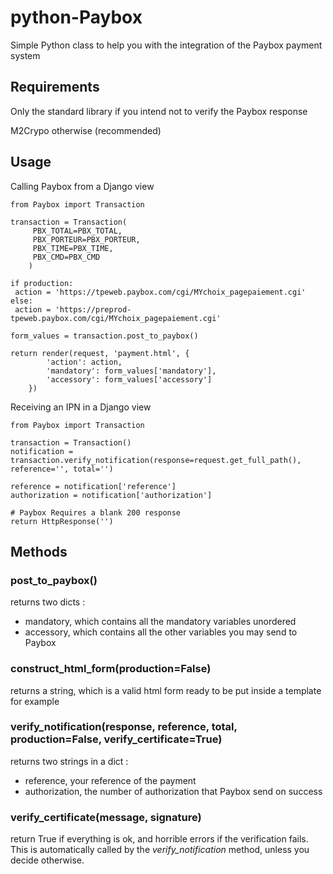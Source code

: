 # python-Paybox

Simple Python class to help you with the integration of the Paybox payment system

## Requirements

Only the standard library if you intend not to verify the Paybox response

M2Crypo otherwise (recommended)

## Usage

Calling Paybox from a Django view

    from Paybox import Transaction

    transaction = Transaction(
		 PBX_TOTAL=PBX_TOTAL,
		 PBX_PORTEUR=PBX_PORTEUR,
		 PBX_TIME=PBX_TIME,
		 PBX_CMD=PBX_CMD
		)
		
	if production:
	 action = 'https://tpeweb.paybox.com/cgi/MYchoix_pagepaiement.cgi'
	else:
	 action = 'https://preprod-tpeweb.paybox.com/cgi/MYchoix_pagepaiement.cgi'

	form_values = transaction.post_to_paybox()

	return render(request, 'payment.html', {
			'action': action,
			'mandatory': form_values['mandatory'],
			'accessory': form_values['accessory']
		})

Receiving an IPN in a Django view

    from Paybox import Transaction

    transaction = Transaction()
    notification = transaction.verify_notification(response=request.get_full_path(), reference='', total='')

    reference = notification['reference']
    authorization = notification['authorization']
    
    # Paybox Requires a blank 200 response
    return HttpResponse('')

## Methods

### post_to_paybox()

returns two dicts :

- mandatory, which contains all the mandatory variables unordered
- accessory, which contains all the other variables you may send to Paybox

### construct_html_form(production=False)

returns a string, which is a valid html form ready to be put inside a template for example

### verify_notification(response, reference, total, production=False, verify_certificate=True)

returns two strings in a dict :

- reference, your reference of the payment
- authorization, the number of authorization that Paybox send on success

### verify_certificate(message, signature)

return True if everything is ok, and horrible errors if the verification fails. This is automatically called by the *verify_notification* method, unless you decide otherwise.
